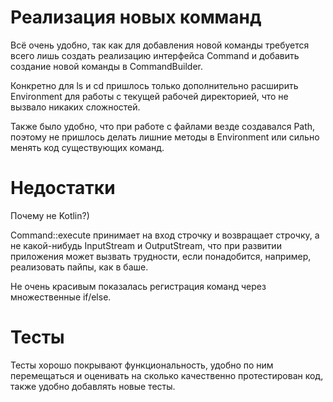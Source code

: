 # Реализация новых комманд

Всё очень удобно, так как для добавления новой команды требуется всего лишь создать реализацию интерфейса Command и добавить создание новой команды в CommandBuilder.

Конкретно для ls и cd пришлось только дополнительно расширить Environment для работы с текущей рабочей директорией, что не вызвало никаких сложностей.

Также было удобно, что при работе с файлами везде создавался Path, поэтому не пришлось делать лишние методы в Environment или сильно менять код существующих команд.

# Недостатки

Почему не Kotlin?)

Command::execute принимает на вход строчку и возвращает строчку, а не какой-нибудь InputStream и OutputStream, что при развитии приложения может вызвать трудности, если понадобится, например,
реализовать пайпы, как в баше.

Не очень красивым показалась регистрация команд через множественные if/else.

# Тесты

Тесты хорошо покрывают функциональность, удобно по ним перемещаться и оценивать на сколько качественно протестирован код, также удобно добавлять новые тесты.